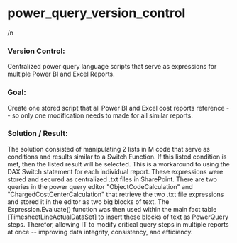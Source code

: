# power_query_version_control
/n

### Version Control:
  Centralized power query language scripts that serve as expressions for multiple Power BI and Excel Reports.

### Goal: 
  Create one stored script that all Power BI and Excel cost reports reference -- so only one modification needs to made for all similar reports. 

### Solution / Result: 
  The solution consisted of manipulating 2 lists in M code that serve as conditions and results similar to a Switch Function. If this listed condition is met, then the listed result will be selected. This is a workaround to using the DAX Switch statement for each individual report. These expressions were stored and secured as centralized .txt files in SharePoint. There are two queries in the power query editor "ObjectCodeCalculation" and "ChargedCostCenterCalculation" that retrieve the two .txt file expressions and stored it in the editor as two big blocks of text. The Expression.Evaluate() function was then used within the main fact table [TimesheetLineActualDataSet] to insert these blocks of text as PowerQuery steps. Therefor, allowing IT to modify critical query steps in multiple reports at once -- improving data integrity, consistency, and efficiency.
